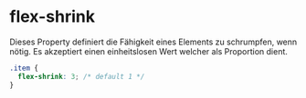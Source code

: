 # flex-shrink

Dieses Property definiert die Fähigkeit eines Elements zu schrumpfen, wenn nötig. Es akzeptiert einen einheitslosen Wert welcher als Proportion dient.

```CSS
.item {
  flex-shrink: 3; /* default 1 */
}
```
